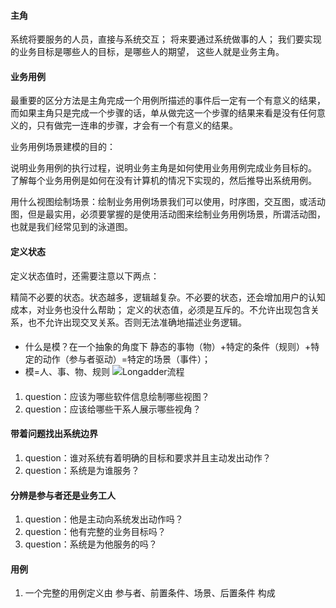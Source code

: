 ####  主角
系统将要服务的人员，直接与系统交互；
将来要通过系统做事的人；
我们要实现的业务目标是哪些人的目标，是哪些人的期望， 这些人就是业务主角。


#### 业务用例
最重要的区分方法是主角完成一个用例所描述的事件后一定有一个有意义的结果，而如果主角只是完成一个步骤的话，单从做完这一个步骤的结果来看是没有任何意义的，只有做完一连串的步骤，才会有一个有意义的结果。

业务用例场景建模的目的：

说明业务用例的执行过程，说明业务主角是如何使用业务用例完成业务目标的。
了解每个业务用例是如何在没有计算机的情况下实现的，然后推导出系统用例。

用什么视图绘制场景：绘制业务用例场景我们可以使用，时序图，交互图，或活动图，但是最实用，必须要掌握的是使用活动图来绘制业务用例场景，所谓活动图，也就是我们经常见到的泳道图。

#### 定义状态
定义状态值时，还需要注意以下两点：

精简不必要的状态。状态越多，逻辑越复杂。不必要的状态，还会增加用户的认知成本，对业务也没什么帮助；
定义的状态值，必须是互斥的。不允许出现包含关系，也不允许出现交叉关系。否则无法准确地描述业务逻辑。


####
- 什么是模？在一个抽象的角度下 静态的事物（物）+特定的条件（规则）+特定的动作（参与者驱动）=特定的场景（事件）；
- 模=人、事、物、规则
  ![Longadder流程](../../../lei-warehouse2/lei-warehouse/lei-notebook/imgs/新建位图图像.bmp)


####
1. question：应该为哪些软件信息绘制哪些视图？
2. question：应该给哪些干系人展示哪些视角？

#### 带着问题找出系统边界
1. question：谁对系统有着明确的目标和要求并且主动发出动作？
2. question：系统是为谁服务？

#### 分辨是参与者还是业务工人
1. question：他是主动向系统发出动作吗？
1. question：他有完整的业务目标吗？
2. question：系统是为他服务的吗？

#### 用例
1. 一个完整的用例定义由 参与者、前置条件、场景、后置条件 构成





